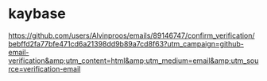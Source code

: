 # kaybase
https://github.com/users/Alvinproos/emails/89146747/confirm_verification/bebffd2fa77bfe471cd6a21398dd9b89a7cd8f63?utm_campaign=github-email-verification&amp;utm_content=html&amp;utm_medium=email&amp;utm_source=verification-email
